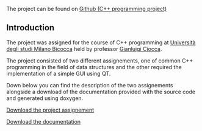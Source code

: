 The project can be found on <a href="https://github.com/S3gmentati0nFault/programmazione-cpp">Github (C++ programming project)</a>

<h2>Introduction</h2>
The project was assigned for the course of C++ programming at <a href="https://s3gmentati0nfault.github.io/me/unimib/">Università degli studi Milano Bicocca</a> held by professor <a href="http://www.ivl.disco.unimib.it/people/gianluigi-ciocca/">Gianluigi Ciocca</a>.

The project consisted of two different assignements, one of common C++ programming in the field of data structures and the other required the implementation of a simple GUI using QT.

Down below you can find the description of the two assignements alongside a download of the documentation provided with the source code and generated using doxygen.

<a href="https://github.com/S3gmentati0nFault/programmazione-cpp/releases/download/Final-release/esame.pdf">Download the project assignement</a>

<a href="https://github.com/S3gmentati0nFault/programmazione-cpp/releases/download/Final-release/documentation.zip">Download the documentation</a>
